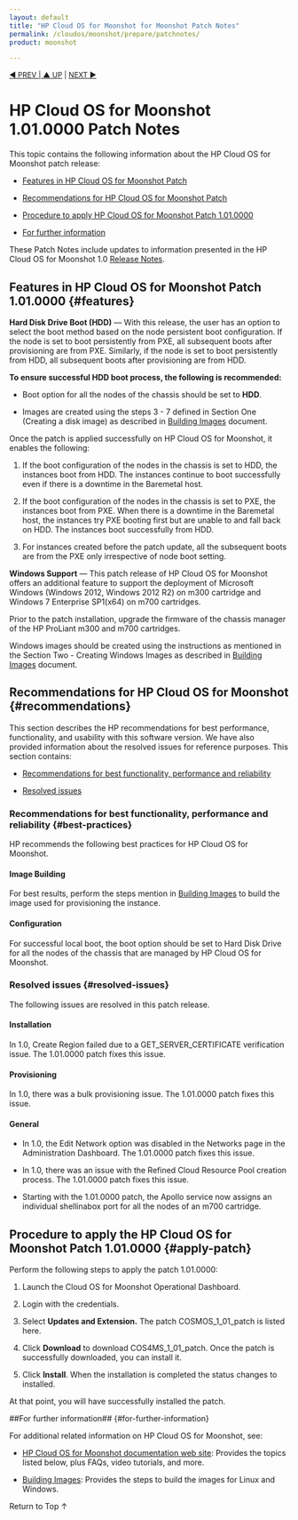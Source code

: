 ```yaml
---
layout: default
title: "HP Cloud OS for Moonshot for Moonshot Patch Notes"
permalink: /cloudos/moonshot/prepare/patchnotes/
product: moonshot

---
```



<script>

function PageRefresh {
onLoad="window.refresh"
}

PageRefresh();

</script>


<p style="font-size: small;"> <a href="/cloudos/moonshot/prepare/">&#9664; PREV | <a href="/cloudos/moonshot/prepare/">&#9650; UP</a> | <a href="/cloudos/moonshot/prepare/releasenotes/">NEXT &#9654;</a> </p>

# HP Cloud OS for Moonshot 1.01.0000 Patch Notes 

This topic contains the following information about the HP Cloud OS for Moonshot patch release:

* [Features in HP Cloud OS for Moonshot Patch](#features)

* [Recommendations for HP Cloud OS for Moonshot Patch](#recommendations)

* [Procedure to apply HP Cloud OS for Moonshot Patch 1.01.0000](#apply-patch)

* [For further information](#for-further-information)

These Patch Notes include updates to information presented in the HP Cloud OS for Moonshot 1.0 [Release Notes](/cloudos/moonshot/prepare/releasenotes).

## Features in HP Cloud OS for Moonshot Patch 1.01.0000 {#features}


**Hard Disk Drive Boot (HDD)** &mdash; With this release, the user has an option to select the boot method based on the node persistent boot configuration. If the node is set to boot persistently from PXE, all subsequent boots after provisioning are from PXE. Similarly, if the node is set to boot persistently from HDD, all subsequent boots after provisioning are from HDD.    

**To ensure successful HDD boot process, the following is recommended:**

* Boot option for all the nodes of the chassis should be set to **HDD**. 

* Images are created using the steps 3 - 7 defined in Section One (Creating a disk image) as described in [Building Images](/cloudos/moonshot/manage/image-builder/) document.

Once the patch is applied successfully on HP Cloud OS for Moonshot, it enables the following:

1. If the boot configuration of the nodes in the chassis is set to HDD, the instances boot from HDD. The instances continue to boot successfully even if there is a downtime in the Baremetal host.

2. If the boot configuration of the nodes in the chassis is set to PXE, the instances boot from PXE. When there is a downtime in the Baremetal host, the instances try PXE booting first but are unable to and fall back on HDD. The instances boot successfully from HDD.

3. For instances created before the patch update, all the subsequent boots are from the PXE only irrespective of node boot setting.


**Windows Support** &mdash; This patch release of HP Cloud OS for Moonshot offers an additional feature to support the deployment of Microsoft Windows (Windows 2012, Windows 2012 R2) on m300 cartridge and Windows 7 Enterprise SP1(x64) on m700 cartridges.<br> 

Prior to the patch installation, upgrade the firmware of the chassis manager of the HP ProLiant m300 and m700 cartridges.

Windows images should be created using the instructions as mentioned in the Section Two - Creating Windows Images as described in [Building Images](/cloudos/moonshot/manage/image-builder/) document.


## Recommendations for HP Cloud OS for Moonshot {#recommendations}

This section describes the HP recommendations for best performance, functionality, and usability with this software version. 
We have also provided information about the resolved issues for reference purposes. This section contains:

* [Recommendations for best functionality, performance and reliability](#best-practices)
 
* [Resolved issues](#resolved-issues) 

### Recommendations for best functionality, performance and reliability {#best-practices} 

HP recommends the following best practices for HP Cloud OS for Moonshot.

#### Image Building

For best results, perform the steps mention in [Building Images](/cloudos/moonshot/manage/image-builder/) to build the image used for provisioning the instance.

#### Configuration

For successful local boot, the boot option should be set to Hard Disk Drive for all the nodes of the chassis that are managed by HP Cloud OS for Moonshot.
 
### Resolved issues {#resolved-issues}

The following issues are resolved in this patch release.

#### Installation

In 1.0, Create Region failed due to a GET_SERVER_CERTIFICATE verification issue. The 1.01.0000 patch fixes this issue.

#### Provisioning

In 1.0, there was a bulk provisioning issue.  The 1.01.0000 patch fixes this issue.

#### General

* In 1.0, the Edit Network option was disabled in the Networks page in the Administration Dashboard. The 1.01.0000 patch fixes this issue.

* In 1.0, there was an issue with the Refined Cloud Resource Pool creation process. The 1.01.0000 patch fixes this issue.

* Starting with the 1.01.0000 patch, the Apollo service now assigns an individual shellinabox port for all the nodes of an m700 cartridge. 


## Procedure to apply the HP Cloud OS for Moonshot Patch 1.01.0000 {#apply-patch}

Perform the following steps to apply the patch 1.01.0000:

1. Launch the Cloud OS for Moonshot Operational Dashboard.  

2. Login with the credentials. 

3. Select  **Updates and Extension.**  The patch COSMOS_1_01_patch is listed here.

4. Click **Download** to download COS4MS_1_01_patch. Once the patch is successfully downloaded, you can install it.

5. Click **Install**.  When the installation is completed the status changes to installed.

At that point, you will have successfully installed the patch.


##For further information## {#for-further-information}

For additional related information on HP Cloud OS for Moonshot, see:

* [HP Cloud OS for Moonshot documentation web site](/cloudos/moonshot/): Provides the topics listed below, plus FAQs, video tutorials, and more.

* [Building Images](/cloudos/moonshot/manage/image-builder/): Provides the steps to build the images for Linux and Windows.

<a href="#top" style="padding:14px 0px 14px 0px; text-decoration: none;"> Return to Top &#8593; </a>

